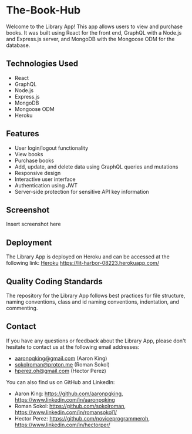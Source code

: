 # The-Book-Hub

Welcome to the Library App! This app allows users to view and purchase books. It was built using React for the front end, GraphQL with a Node.js and Express.js server, and MongoDB with the Mongoose ODM for the database.

## Technologies Used
- React
- GraphQL
- Node.js
- Express.js
- MongoDB
- Mongoose ODM
- Heroku

## Features
- User login/logout functionality
- View books
- Purchase books
- Add, update, and delete data using GraphQL queries and mutations
- Responsive design
- Interactive user interface
- Authentication using JWT
- Server-side protection for sensitive API key information

## Screenshot
Insert screenshot here

## Deployment
The Library App is deployed on Heroku and can be accessed at the following link: [Heroku](https://book-hub-store-project.herokuapp.com)
https://lit-harbor-08223.herokuapp.com/
## Quality Coding Standards
The repository for the Library App follows best practices for file structure, naming conventions, class and id naming conventions, indentation, and commenting.

## Contact

If you have any questions or feedback about the Library App, please don't hesitate to contact us at the following email addresses:

- aaronpqking@gmail.com (Aaron King)
- sokolroman@proton.me (Roman Sokol)
- hperez.oh@gmail.com (Hector Perez)

You can also find us on GitHub and LinkedIn:

- Aaron King: https://github.com/aaronpqking, https://www.linkedin.com/in/aaronpqking
- Roman Sokol: https://github.com/sokolroman, https://www.linkedin.com/in/romansokol1/
- Hector Perez: https://github.com/noviceprogrammeroh, https://www.linkedin.com/in/hectorper/
